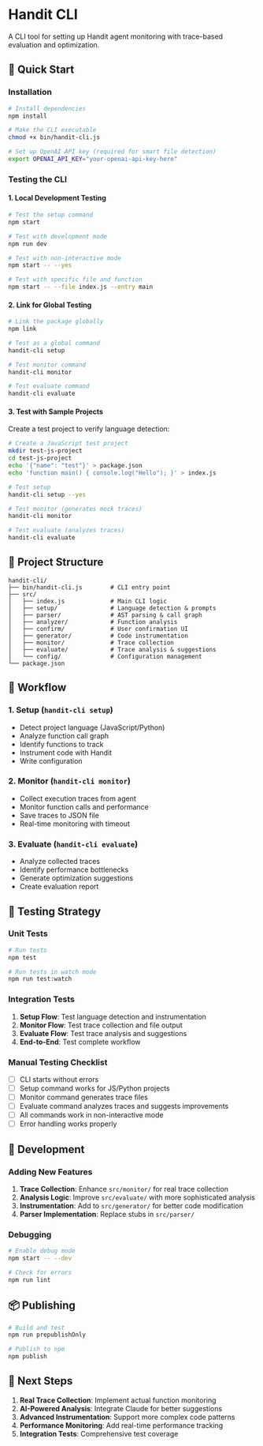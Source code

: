 # Handit CLI

A CLI tool for setting up Handit agent monitoring with trace-based evaluation and optimization.

## 🚀 Quick Start

### Installation

```bash
# Install dependencies
npm install

# Make the CLI executable
chmod +x bin/handit-cli.js

# Set up OpenAI API key (required for smart file detection)
export OPENAI_API_KEY="your-openai-api-key-here"
```

### Testing the CLI

#### 1. Local Development Testing

```bash
# Test the setup command
npm start

# Test with development mode
npm run dev

# Test with non-interactive mode
npm start -- --yes

# Test with specific file and function
npm start -- --file index.js --entry main
```

#### 2. Link for Global Testing

```bash
# Link the package globally
npm link

# Test as a global command
handit-cli setup

# Test monitor command
handit-cli monitor

# Test evaluate command
handit-cli evaluate
```

#### 3. Test with Sample Projects

Create a test project to verify language detection:

```bash
# Create a JavaScript test project
mkdir test-js-project
cd test-js-project
echo '{"name": "test"}' > package.json
echo 'function main() { console.log("Hello"); }' > index.js

# Test setup
handit-cli setup --yes

# Test monitor (generates mock traces)
handit-cli monitor

# Test evaluate (analyzes traces)
handit-cli evaluate
```

## 📁 Project Structure

```
handit-cli/
├── bin/handit-cli.js        # CLI entry point
├── src/
│   ├── index.js             # Main CLI logic
│   ├── setup/               # Language detection & prompts
│   ├── parser/              # AST parsing & call graph
│   ├── analyzer/            # Function analysis
│   ├── confirm/             # User confirmation UI
│   ├── generator/           # Code instrumentation
│   ├── monitor/             # Trace collection
│   ├── evaluate/            # Trace analysis & suggestions
│   └── config/              # Configuration management
└── package.json
```

## 🎯 Workflow

### 1. Setup (`handit-cli setup`)
- Detect project language (JavaScript/Python)
- Analyze function call graph
- Identify functions to track
- Instrument code with Handit
- Write configuration

### 2. Monitor (`handit-cli monitor`)
- Collect execution traces from agent
- Monitor function calls and performance
- Save traces to JSON file
- Real-time monitoring with timeout

### 3. Evaluate (`handit-cli evaluate`)
- Analyze collected traces
- Identify performance bottlenecks
- Generate optimization suggestions
- Create evaluation report

## 🧪 Testing Strategy

### Unit Tests

```bash
# Run tests
npm test

# Run tests in watch mode
npm run test:watch
```

### Integration Tests

1. **Setup Flow**: Test language detection and instrumentation
2. **Monitor Flow**: Test trace collection and file output
3. **Evaluate Flow**: Test trace analysis and suggestions
4. **End-to-End**: Test complete workflow

### Manual Testing Checklist

- [ ] CLI starts without errors
- [ ] Setup command works for JS/Python projects
- [ ] Monitor command generates trace files
- [ ] Evaluate command analyzes traces and suggests improvements
- [ ] All commands work in non-interactive mode
- [ ] Error handling works properly

## 🔧 Development

### Adding New Features

1. **Trace Collection**: Enhance `src/monitor/` for real trace collection
2. **Analysis Logic**: Improve `src/evaluate/` with more sophisticated analysis
3. **Instrumentation**: Add to `src/generator/` for better code modification
4. **Parser Implementation**: Replace stubs in `src/parser/`

### Debugging

```bash
# Enable debug mode
npm start -- --dev

# Check for errors
npm run lint
```

## 📦 Publishing

```bash
# Build and test
npm run prepublishOnly

# Publish to npm
npm publish
```

## 🎯 Next Steps

1. **Real Trace Collection**: Implement actual function monitoring
2. **AI-Powered Analysis**: Integrate Claude for better suggestions
3. **Advanced Instrumentation**: Support more complex code patterns
4. **Performance Monitoring**: Add real-time performance tracking
5. **Integration Tests**: Comprehensive test coverage 
